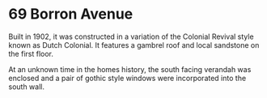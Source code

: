 # 69 Borron Avenue

Built in 1902, it was constructed in a variation of the Colonial Revival style known as Dutch Colonial. It features a gambrel roof and local sandstone on the first floor.

At an unknown time in the homes history, the south facing verandah was enclosed and a pair of gothic style windows were incorporated into the south wall.
